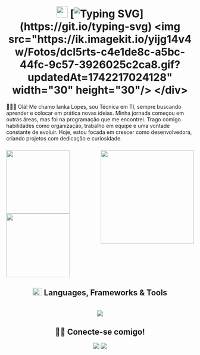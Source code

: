 # <div align=center><img src="https://ik.imagekit.io/yijg14v4w/Fotos/dcl5rts-c4e1de8c-a5bc-44fc-9c57-3926025c2ca8.gif?updatedAt=1742217024128" width="30" height="30" /> [![Typing SVG](https://readme-typing-svg.demolab.com?font=Fira+Code&pause=1000&color=ff437a&center=true&vCenter=true&width=270&height=25&lines=Welcome+to+my+GitHub!)](https://git.io/typing-svg) <img src="https://ik.imagekit.io/yijg14v4w/Fotos/dcl5rts-c4e1de8c-a5bc-44fc-9c57-3926025c2ca8.gif?updatedAt=1742217024128" width="30" height="30"/> </div>
✌🏻💫 Olá! Me chamo Ianka Lopes, sou Técnica em TI, sempre buscando aprender e colocar em prática novas ideias. Minha jornada começou em outras áreas, mas foi na programação que me encontrei. Trago comigo habilidades como organização, trabalho em equipe e uma vontade constante de evoluir. Hoje, estou focada em crescer como desenvolvedora, criando projetos com dedicação e curiosidade.



###
<img align="right" height="250" src="https://ik.imagekit.io/yijg14v4w/Fotos/loading_computer_by_mintgorbaton_dexb4hn.gif?updatedAt=1742215886384"/>

<a href="https://github.com/IankaLps">
<img height="170em"
        src="https://github-readme-stats.vercel.app/api?username=IankaLps&rank_icon=github&count_private=true&hide_border=true&show_icons=true&title_color=ff437a&icon_color=ff437a&text_color=ffffff&bg_color=0d1117" />
  <img height="170em"
        src="https://github-readme-stats.vercel.app/api/top-langs/?username=IankaLps&hide=jupyter%20notebook&langs_count=8&layout=compact&hide_border=true&show_icons=true&title_color=ff437a&icon_color=b262fd&text_color=ffffff&bg_color=0d1117" />
</a>


<div align="center">
  <h2>
    <img src="https://raw.githubusercontent.com/rahulbanerjee26/githubProfileReadmeGenerator/main/gifs/code.gif" width="25" height="20">
    Languages, Frameworks & Tools
  </h2>
</div>

<a href="https://github.com/IankaLps">
  <div align="center" style="display: inline_block"><br>
    <a href="https://skillicons.dev"> <img src="https://skillicons.dev/icons?i=html,css,js,ts,nestjs,nodejs,react,tailwind,mysql,git"> </a>
    </div>
</a>

<h2 align="center">🤝🏻 Conecte-se comigo!</h2>
<div align="center">
<a href="https://www.linkedin.com/in/iankalps/"><img src="https://img.shields.io/badge/-Meu%20LinkedIn-ff437a?style=for-the-badge&logo=linkedin&logoColor=white"></a>
<a href="https://mailto:iankk_lps@outlook.com"><img src="https://img.shields.io/badge/-Email-ff437a?style=for-the-badge&logo=gmail&logoColor=white"></a>
</div> 
